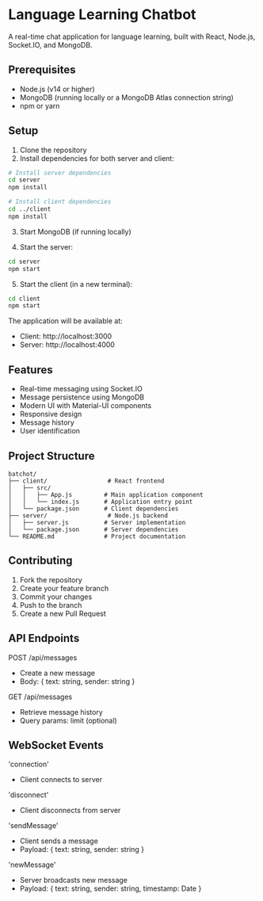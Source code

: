 # Language Learning Chatbot

A real-time chat application for language learning, built with React, Node.js, Socket.IO, and MongoDB.

## Prerequisites

- Node.js (v14 or higher)
- MongoDB (running locally or a MongoDB Atlas connection string)
- npm or yarn

## Setup

1. Clone the repository
2. Install dependencies for both server and client:

```bash
# Install server dependencies
cd server
npm install

# Install client dependencies
cd ../client
npm install
```

3. Start MongoDB (if running locally)

4. Start the server:
```bash
cd server
npm start
```

5. Start the client (in a new terminal):
```bash
cd client
npm start
```

The application will be available at:
- Client: http://localhost:3000
- Server: http://localhost:4000

## Features

- Real-time messaging using Socket.IO
- Message persistence using MongoDB
- Modern UI with Material-UI components
- Responsive design
- Message history
- User identification

## Project Structure

```
batchot/
├── client/                 # React frontend
│   ├── src/
│   │   ├── App.js         # Main application component
│   │   └── index.js       # Application entry point
│   └── package.json       # Client dependencies
├── server/                 # Node.js backend
│   ├── server.js          # Server implementation
│   └── package.json       # Server dependencies
└── README.md              # Project documentation
```

## Contributing

1. Fork the repository
2. Create your feature branch
3. Commit your changes
4. Push to the branch
5. Create a new Pull Request 

## API Endpoints

POST /api/messages
- Create a new message
- Body: { text: string, sender: string }

GET /api/messages
- Retrieve message history
- Query params: limit (optional)

## WebSocket Events

'connection'
- Client connects to server

'disconnect'
- Client disconnects from server

'sendMessage'
- Client sends a message
- Payload: { text: string, sender: string }

'newMessage'
- Server broadcasts new message
- Payload: { text: string, sender: string, timestamp: Date } 